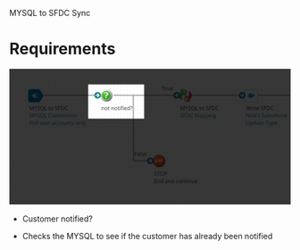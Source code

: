 MYSQL to SFDC Sync
# Requirements

<img src="./images/20220727143319.png" class="img-right">

- Customer notified?

<aside class="notes">
<ul>
<li>Checks the MYSQL to see if the customer has already been notified</li>
</ul>
</aside>